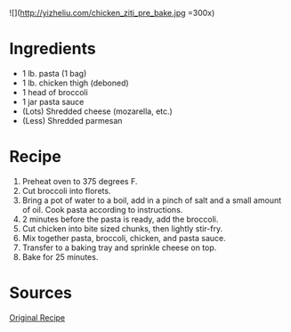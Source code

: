 ![](http://yizheliu.com/chicken_ziti_pre_bake.jpg =300x)

# Ingredients
* 1 lb. pasta (1 bag)
* 1 lb. chicken thigh (deboned)
* 1 head of broccoli
* 1 jar pasta sauce
* (Lots) Shredded cheese (mozarella, etc.)
* (Less) Shredded parmesan

# Recipe
1. Preheat oven to 375 degrees F.
2. Cut broccoli into florets.
3. Bring a pot of water to a boil, add in a pinch of salt and a small amount of oil. Cook pasta according to instructions.
4. 2 minutes before the pasta is ready, add the broccoli.
5. Cut chicken into bite sized chunks, then lightly stir-fry.
6. Mix together pasta, broccoli, chicken, and pasta sauce.
7. Transfer to a baking tray and sprinkle cheese on top.
8. Bake for 25 minutes.

# Sources
[Original Recipe](https://www.gimmesomeoven.com/chicken-parmesan-baked-ziti-recipe/)
